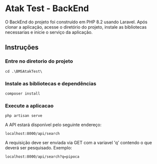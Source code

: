 # Atak Test - BackEnd

O BackEnd do projeto foi construído em PHP 8.2 usando Laravel. Após clonar a aplicação, acesse o diretório do projeto, instale as bibliotecas necessarias e inicie o serviço da aplicação.

## Instruções

### Entre no diretorio do projeto
```
cd .\BMSAtakTest\
```

### Instale as bibliotecas e dependências
```
composer install
```

### Execute a aplicacao
```
php artisan serve
```



A API estará disponível pelo seguinte endereço:
```
localhost:8000/api/search
```

A requisição deve ser enviada via GET com a variavel 'q' contendo o que deverá ser pesquisado. Exemplo:
```
localhost:8000/api/search?q=pipoca
```
